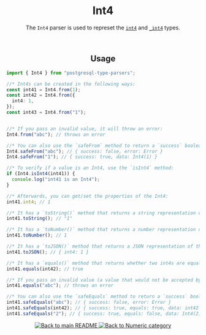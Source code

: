 <h1 align="center">
	Int4
</h1>
<p align="center">
  The <code>Int4</code> parser is used to represet the <a href="https://www.postgresql.org/docs/current/datatype-numeric.html#DATATYPE-INT"><code>int4</code></a> and <a href="https://www.postgresql.org/docs/current/datatype-numeric.html#DATATYPE-INT"><code>_int4</code></a> types.
</p>
<br/>

<!-- Usage -->
<h2 align="center">
	Usage
</h2>

```ts
import { Int4 } from "postgresql-type-parsers";

//* Int4s can be created in the following ways:
const int41 = Int4.from(1);
const int42 = Int4.from({
  int4: 1,
});
const int43 = Int4.from("1");


//* If you pass an invalid value, it will throw an error:
Int4.from("abc"); // throws an error

//* You can also use the `safeFrom` method to return a `success` boolean instead of throwing an error:
Int4.safeFrom("abc"); // { success: false, error: Error }
Int4.safeFrom("1"); // { success: true, data: Int4(1) }

//* To verify if a value is an Int4, use the `isInt4` method:
if (Int4.isInt4(int41)) {
  console.log("int41 is an Int4");
}

//* Afterwards, you can get/set the properties of the Int4:
int41.int4; // 1

//* It has a `toString()` method that returns a string representation of the int4:
int41.toString(); // "1"

//* It has a `toNumber()` method that returns a number representation of the Int4:
int41.toNumber(); // 1

//* It has a `toJSON()` method that returns a JSON representation of the int4:
int41.toJSON(); // { int4: 1 }

//* It has a `equals()` method that returns whether two int4s are equal:
int41.equals(int42); // true

//* If you pass an invalid value (a value that would not be accepted by the `from` method), it will throw an error:
int41.equals("abc"); // throws an error

//* You can also use the `safeEquals` method to return a `success` boolean instead of throwing an error:
int41.safeEquals("abc"); // { success: false, error: Error }
int41.safeEquals(int42); // { success: true, equals: true, data: int42 }
int41.safeEquals("2"); // { success: true, equals: false, data: Int4(2) }
```

<p align="center">
  <!-- Back to main README button -->
  <a href="../../README.md">
    <img src="https://img.shields.io/badge/-Back%20to%20main%20README-blue" alt="Back to main README" />
  </a>
  <!-- Back to category button -->
  <a href="./Numeric.md">
    <img src="https://img.shields.io/badge/-Back%20to%20Numeric%20category-blue" alt="Back to Numeric category" />
  </a>
</p>